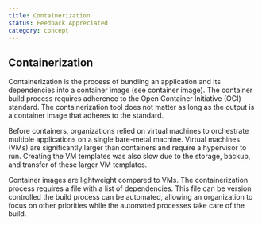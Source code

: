 ```yaml
---
title: Containerization
status: Feedback Appreciated
category: concept
---
```

## Containerization

Containerization is the process of bundling an application and its dependencies into a container image (see container image). The container build process requires adherence to the Open Container Initiative (OCI) standard. The containerization tool does not matter as long as the output is a container image that adheres to the standard.

Before containers, organizations relied on virtual machines to orchestrate multiple applications on a single bare-metal machine. Virtual machines (VMs) are significantly larger than containers and require a hypervisor to run. Creating the VM templates was also slow due to the storage, backup, and transfer of these larger VM templates.

Container images are lightweight compared to VMs. The containerization process requires a file with a list of dependencies. This file can be version controlled the build process can be automated, allowing an organization to focus on other priorities while the automated processes take care of the build.
